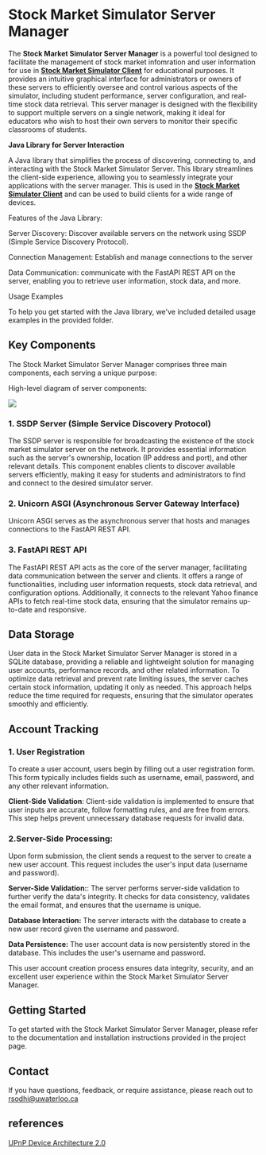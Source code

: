 # Stock Market Simulator Server Manager

The **Stock Market Simulator Server Manager** is a powerful tool designed to facilitate the management of stock market infomration and user information for use in [**Stock Market Simulator Client**](https://github.com/Robby-Sodhi/stock-market-simulator-client) for educational purposes. It provides an intuitive graphical interface for administrators or owners of these servers to efficiently oversee and control various aspects of the simulator, including student performance, server configuration, and real-time stock data retrieval. This server manager is designed with the flexibility to support multiple servers on a single network, making it ideal for educators who wish to host their own servers to monitor their specific classrooms of students.

**Java Library for Server Interaction**

A Java library that simplifies the process of discovering, connecting to, and interacting with the Stock Market Simulator Server. This library streamlines the client-side experience, allowing you to seamlessly integrate your applications with the server manager. This is used in the [**Stock Market Simulator Client**](https://github.com/Robby-Sodhi/stock-market-simulator-client) and can be used to build clients for a wide range of devices.

Features of the Java Library:

Server Discovery: Discover available servers on the network using SSDP (Simple Service Discovery Protocol).

Connection Management: Establish and manage connections to the server

Data Communication: communicate with the FastAPI REST API on the server, enabling you to retrieve user information, stock data, and more.

Usage Examples

To help you get started with the Java library, we've included detailed usage examples in the provided folder.

## Key Components

The Stock Market Simulator Server Manager comprises three main components, each serving a unique purpose:

High-level diagram of server components:

**![](https://lh7-us.googleusercontent.com/j6RLbcpNQhFSFYIiBEGyx3lIhO6UubW9TYw0lIjivw9WW_QmPFBgM1p37ALpZXsGe5ysGsqPYreaSaN9-04LdHD08Lir8nAsRxqXyjuy4BYG6CqFDXNcyfbqfmB7XXhHK4MjPaiphTGLJk1zR1Yf-1E)**

### 1. SSDP Server (Simple Service Discovery Protocol)

The SSDP server is responsible for broadcasting the existence of the stock market simulator server on the network. It provides essential information such as the server's ownership, location (IP address and port), and other relevant details. This component enables clients to discover available servers efficiently, making it easy for students and administrators to find and connect to the desired simulator server.

### 2. Unicorn ASGI (Asynchronous Server Gateway Interface)

Unicorn ASGI serves as the asynchronous server that hosts and manages connections to the FastAPI REST API.

### 3. FastAPI REST API

The FastAPI REST API acts as the core of the server manager, facilitating data communication between the server and clients. It offers a range of functionalities, including user information requests, stock data retrieval, and configuration options. Additionally, it connects to the relevant Yahoo finance APIs to fetch real-time stock data, ensuring that the simulator remains up-to-date and responsive.

## Data Storage

User data in the Stock Market Simulator Server Manager is stored in a SQLite database, providing a reliable and lightweight solution for managing user accounts, performance records, and other related information. To optimize data retrieval and prevent rate limiting issues, the server caches certain stock information, updating it only as needed. This approach helps reduce the time required for requests, ensuring that the simulator operates smoothly and efficiently.

## Account Tracking

### 1. User Registration

To create a user account, users begin by filling out a user registration form. This form typically includes fields such as username, email, password, and any other relevant information.

**Client-Side Validation**: Client-side validation is implemented to ensure that user inputs are accurate, follow formatting rules, and are free from errors. This step helps prevent unnecessary database requests for invalid data.

### 2.Server-Side Processing:

Upon form submission, the client sends a request to the server to create a new user account. This request includes the user's input data (username and password).

**Server-Side Validation:**: The server performs server-side validation to further verify the data's integrity. It checks for data consistency, validates the email format, and ensures that the username is unique.

**Database Interaction:** The server interacts with the database to create a new user record given the username and password.

**Data Persistence:** The user account data is now persistently stored in the database. This includes the user's username and password.

This user account creation process ensures data integrity, security, and an excellent user experience within the Stock Market Simulator Server Manager.

## Getting Started

To get started with the Stock Market Simulator Server Manager, please refer to the documentation and installation instructions provided in the project page.

## Contact

If you have questions, feedback, or require assistance, please reach out to rsodhi@uwaterloo.ca

## references

[UPnP Device Architecture 2.0](https://openconnectivity.org/upnp-specs/UPnP-arch-DeviceArchitecture-v2.0-20200417.pdf)
